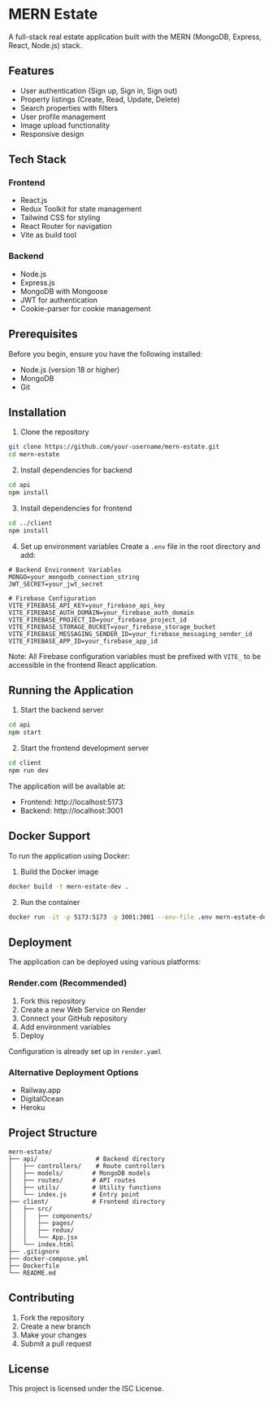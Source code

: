 # MERN Estate

A full-stack real estate application built with the MERN (MongoDB, Express, React, Node.js) stack.

## Features

- User authentication (Sign up, Sign in, Sign out)
- Property listings (Create, Read, Update, Delete)
- Search properties with filters
- User profile management
- Image upload functionality
- Responsive design

## Tech Stack

### Frontend
- React.js
- Redux Toolkit for state management
- Tailwind CSS for styling
- React Router for navigation
- Vite as build tool

### Backend
- Node.js
- Express.js
- MongoDB with Mongoose
- JWT for authentication
- Cookie-parser for cookie management

## Prerequisites

Before you begin, ensure you have the following installed:
- Node.js (version 18 or higher)
- MongoDB
- Git

## Installation

1. Clone the repository
```bash
git clone https://github.com/your-username/mern-estate.git
cd mern-estate
```

2. Install dependencies for backend
```bash
cd api
npm install
```

3. Install dependencies for frontend
```bash
cd ../client
npm install
```

4. Set up environment variables
Create a `.env` file in the root directory and add:
```env
# Backend Environment Variables
MONGO=your_mongodb_connection_string
JWT_SECRET=your_jwt_secret

# Firebase Configuration
VITE_FIREBASE_API_KEY=your_firebase_api_key
VITE_FIREBASE_AUTH_DOMAIN=your_firebase_auth_domain
VITE_FIREBASE_PROJECT_ID=your_firebase_project_id
VITE_FIREBASE_STORAGE_BUCKET=your_firebase_storage_bucket
VITE_FIREBASE_MESSAGING_SENDER_ID=your_firebase_messaging_sender_id
VITE_FIREBASE_APP_ID=your_firebase_app_id
```

Note: All Firebase configuration variables must be prefixed with `VITE_` to be accessible in the frontend React application.

## Running the Application

1. Start the backend server
```bash
cd api
npm start
```

2. Start the frontend development server
```bash
cd client
npm run dev
```

The application will be available at:
- Frontend: http://localhost:5173
- Backend: http://localhost:3001

## Docker Support

To run the application using Docker:

1. Build the Docker image
```bash
docker build -t mern-estate-dev .
```

2. Run the container
```bash
docker run -it -p 5173:5173 -p 3001:3001 --env-file .env mern-estate-dev
```

## Deployment

The application can be deployed using various platforms:

### Render.com (Recommended)
1. Fork this repository
2. Create a new Web Service on Render
3. Connect your GitHub repository
4. Add environment variables
5. Deploy

Configuration is already set up in `render.yaml`

### Alternative Deployment Options
- Railway.app
- DigitalOcean
- Heroku

## Project Structure

```
mern-estate/
├── api/                # Backend directory
│   ├── controllers/    # Route controllers
│   ├── models/        # MongoDB models
│   ├── routes/        # API routes
│   ├── utils/         # Utility functions
│   └── index.js       # Entry point
├── client/            # Frontend directory
│   ├── src/
│   │   ├── components/
│   │   ├── pages/
│   │   ├── redux/
│   │   └── App.jsx
│   └── index.html             
├── .gitignore
├── docker-compose.yml
├── Dockerfile
└── README.md
```

## Contributing

1. Fork the repository
2. Create a new branch
3. Make your changes
4. Submit a pull request

## License

This project is licensed under the ISC License.

